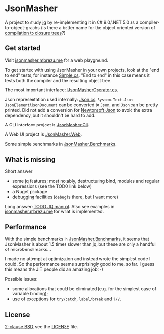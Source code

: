 # JsonMasher

A project to study [jq](https://stedolan.github.io/jq/) by re-implementing it in C# 9.0/.NET 5.0 as
a compiler-to-object-graphs (is there a better name for the object oriented version of [compilation
to closure trees](https://xach.livejournal.com/131456.html)?).

## Get started

Visit [jsonmasher.mbrezu.me](https://jsonmasher.mbrezu.me) for a web playground.

To get started with using JsonMasher in your own projects, look at the "end to end" tests, for
instance [Simple.cs](JsonMasher.Tests/EndToEnd/Simple.cs). "End to end" in this case means it tests
both the compiler and the resulting object tree.

The most important interface: [IJsonMasherOperator.cs](JsonMasher/Mashers/IJsonMasherOperator.cs).

Json representation used internally: [Json.cs](JsonMasher/JsonRepresentation/Json.cs). `System.Text.Json`
`JsonElement`/`JsonDocument` can be converted to `Json`, and `Json` can be pretty printed. Did not
add a conversion for [Newtonsoft Json](https://www.newtonsoft.com/json) to avoid the extra
dependency, but it shouldn't be hard to add.

A CLI interface project is [JsonMasher.Cli](JsonMasher.Cli).

A Web UI project is [JsonMasher.Web](JsonMasher.Web).

Some simple benchmarks in [JsonMasher.Benchmarks](JsonMasher.Benchmarks).

## What is missing

Short answer:

- some jq features; most notably, destructuring bind, modules and regular expressions (see the TODO link below)
- a Nuget package
- debugging facilities (`debug` is there, but I want more)

Long answer: [TODO JQ manual](TODO.md#implementation-status-of-jq-manual-features). Also see
examples in [jsonmasher.mbrezu.me](https://jsonmasher.mbrezu.me) for what is implemented.

## Performance

With the simple benchmarks in [JsonMasher.Benchmarks](JsonMasher.Benchmarks), it seems that
JsonMasher is about 1.5 times slower than jq, but these are only a handful of microbenchmarks...

I made no attempt at optimization and instead wrote the simplest code I could. So the performance
seems surprisingly good to me, so far. I guess this means the JIT people did an amazing job :-)

Possible issues:
- some allocations that could be eliminated (e.g. for the simplest case of variable binding);
- use of exceptions for `try/catch`, `label/break` and `?//`.

## License

[2-clause BSD](https://en.wikipedia.org/wiki/BSD_licenses#2-clause_license_.28.22Simplified_BSD_License.22_or_.22FreeBSD_License.22.29), see the [LICENSE](./LICENSE) file.
